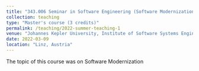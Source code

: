 ```yaml
---
title: "343.006	Seminar in Software Engineering (Software Modernization)"
collection: teaching
type: "Master's course (3 credits)"
permalink: /teaching/2022-summer-teaching-1
venue: "Johannes Kepler University, Institute of Software Systems Engineering"
date: 2022-03-09
location: "Linz, Austria"
---
```


The topic of this course was on Software Modernization